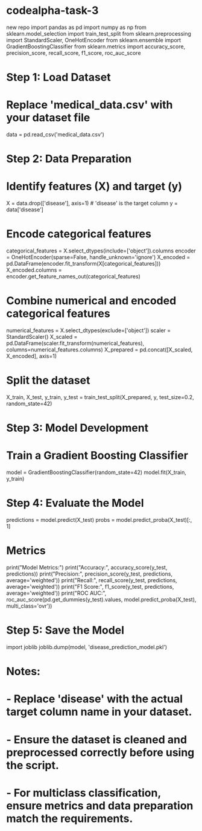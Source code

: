 # codealpha-task-3
new repo
import pandas as pd
import numpy as np
from sklearn.model_selection import train_test_split
from sklearn.preprocessing import StandardScaler, OneHotEncoder
from sklearn.ensemble import GradientBoostingClassifier
from sklearn.metrics import accuracy_score, precision_score, recall_score, f1_score, roc_auc_score

# Step 1: Load Dataset
# Replace 'medical_data.csv' with your dataset file
data = pd.read_csv('medical_data.csv')

# Step 2: Data Preparation
# Identify features (X) and target (y)
X = data.drop(['disease'], axis=1)  # 'disease' is the target column
y = data['disease']

# Encode categorical features
categorical_features = X.select_dtypes(include=['object']).columns
encoder = OneHotEncoder(sparse=False, handle_unknown='ignore')
X_encoded = pd.DataFrame(encoder.fit_transform(X[categorical_features]))
X_encoded.columns = encoder.get_feature_names_out(categorical_features)

# Combine numerical and encoded categorical features
numerical_features = X.select_dtypes(exclude=['object'])
scaler = StandardScaler()
X_scaled = pd.DataFrame(scaler.fit_transform(numerical_features), columns=numerical_features.columns)
X_prepared = pd.concat([X_scaled, X_encoded], axis=1)

# Split the dataset
X_train, X_test, y_train, y_test = train_test_split(X_prepared, y, test_size=0.2, random_state=42)

# Step 3: Model Development
# Train a Gradient Boosting Classifier
model = GradientBoostingClassifier(random_state=42)
model.fit(X_train, y_train)

# Step 4: Evaluate the Model
predictions = model.predict(X_test)
probs = model.predict_proba(X_test)[:, 1]

# Metrics
print("Model Metrics:")
print("Accuracy:", accuracy_score(y_test, predictions))
print("Precision:", precision_score(y_test, predictions, average='weighted'))
print("Recall:", recall_score(y_test, predictions, average='weighted'))
print("F1 Score:", f1_score(y_test, predictions, average='weighted'))
print("ROC AUC:", roc_auc_score(pd.get_dummies(y_test).values, model.predict_proba(X_test), multi_class='ovr'))

# Step 5: Save the Model
import joblib
joblib.dump(model, 'disease_prediction_model.pkl')

# Notes:
# - Replace 'disease' with the actual target column name in your dataset.
# - Ensure the dataset is cleaned and preprocessed correctly before using the script.
# - For multiclass classification, ensure metrics and data preparation match the requirements.
